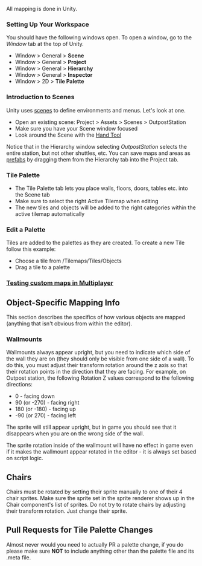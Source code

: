 
All mapping is done in Unity.

### Setting Up Your Workspace
You should have the following windows open. To open a window, go to the _Window_ tab at the top of Unity.
* Window > General > __Scene__
* Window > General > __Project__
* Window > General > __Hierarchy__
* Window > General > __Inspector__
* Window > 2D > __Tile Palette__

### Introduction to Scenes
Unity uses [scenes](https://docs.unity3d.com/Manual/CreatingScenes.html) to define environments and menus. Let's look at one.
* Open an existing scene: Project > Assets > Scenes > OutpostStation
* Make sure you have your Scene window focused
* Look around the Scene with the [Hand Tool](https://docs.unity3d.com/Manual/SceneViewNavigation.html)

Notice that in the Hierarchy window selecting _OutpostStation_ selects the entire station, but not other shuttles, etc.
You can save maps and areas as [prefabs](https://docs.unity3d.com/Manual/Prefabs.html) by dragging them from the Hierarchy tab into the Project tab.

### Tile Palette
* The Tile Palette tab lets you place walls, floors, doors, tables etc. into the Scene tab
* Make sure to select the right Active Tilemap when editing
* The new tiles and objects will be added to the right categories within the active tilemap automatically

### Edit a Palette
Tiles are added to the palettes as they are created. To create a new Tile follow this example:
- Choose a tile from /Tilemaps/Tiles/Objects
- Drag a tile to a palette

### [Testing custom maps in Multiplayer](https://github.com/unitystation/unitystation/wiki/Building-And-Testing#testing-custom-maps-in-multiplayer)

## Object-Specific Mapping Info
This section describes the specifics of how various objects are mapped (anything that isn't obvious from within the editor).
### Wallmounts
Wallmounts always appear upright, but you need to indicate which side of the wall they are on (they should only be visible from one side of a wall). To do this, you must adjust their transform rotation around the z axis so that their rotation points in the direction that they are facing. For example, on Outpost station, the following Rotation Z values correspond to the following directions:
* 0 - facing down
* 90 (or -270) - facing right
* 180 (or -180) - facing up
* -90 (or 270) - facing left

The sprite will still appear upright, but in game you should see that it disappears when you are on the wrong side of the wall.

The sprite rotation inside of the wallmount will have no effect in game even if it makes the wallmount appear rotated in the editor - it is always set based on script logic. 

## Chairs
Chairs must be rotated by setting their sprite manually to one of their 4 chair sprites. Make sure the sprite set in the sprite renderer shows up in the Chair component's list of sprites. Do not try to rotate chairs by adjusting their transform rotation. Just change their sprite.

## Pull Requests for Tile Palette Changes
Almost never would you need to actually PR a palette change, if you do please make sure __NOT__ to include anything other than the palette file and its .meta file.

